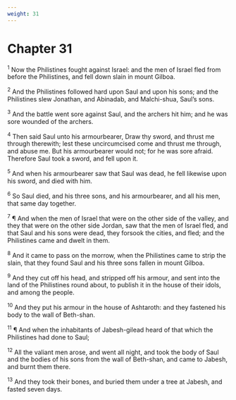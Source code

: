 ```yaml
---
weight: 31
---
```


# Chapter 31

<sup>1</sup> Now the Philistines fought against Israel: and the men of Israel fled from before the Philistines, and fell down slain in mount Gilboa. 

<sup>2</sup> And the Philistines followed hard upon Saul and upon his sons; and the Philistines slew Jonathan, and Abinadab, and Malchi-shua, Saul’s sons. 

<sup>3</sup> And the battle went sore against Saul, and the archers hit him; and he was sore wounded of the archers. 

<sup>4</sup> Then said Saul unto his armourbearer, Draw thy sword, and thrust me through therewith; lest these uncircumcised come and thrust me through, and abuse me. But his armourbearer would not; for he was sore afraid. Therefore Saul took a sword, and fell upon it. 

<sup>5</sup> And when his armourbearer saw that Saul was dead, he fell likewise upon his sword, and died with him. 

<sup>6</sup> So Saul died, and his three sons, and his armourbearer, and all his men, that same day together. 

<sup>7</sup> ¶ And when the men of Israel that were on the other side of the valley, and they that were on the other side Jordan, saw that the men of Israel fled, and that Saul and his sons were dead, they forsook the cities, and fled; and the Philistines came and dwelt in them. 

<sup>8</sup> And it came to pass on the morrow, when the Philistines came to strip the slain, that they found Saul and his three sons fallen in mount Gilboa. 

<sup>9</sup> And they cut off his head, and stripped off his armour, and sent into the land of the Philistines round about, to publish it in the house of their idols, and among the people. 

<sup>10</sup> And they put his armour in the house of Ashtaroth: and they fastened his body to the wall of Beth-shan. 

<sup>11</sup> ¶ And when the inhabitants of Jabesh-gilead heard of that which the Philistines had done to Saul; 

<sup>12</sup> All the valiant men arose, and went all night, and took the body of Saul and the bodies of his sons from the wall of Beth-shan, and came to Jabesh, and burnt them there. 

<sup>13</sup> And they took their bones, and buried them under a tree at Jabesh, and fasted seven days. 

